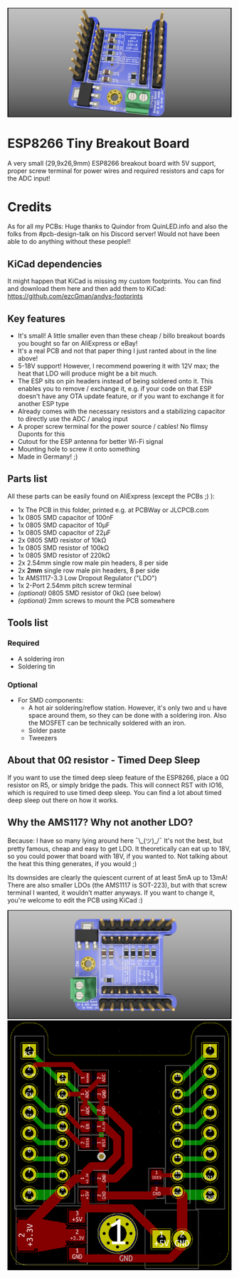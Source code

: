 ![The PCB](https://github.com/ezcGman/esp8266-tiny-breakout-board/blob/master/pictures/ESPBreakotBoard-Min-Cutout.png?raw=true)

# ESP8266 Tiny Breakout Board
A very small (29,9x26,9mm) ESP8266 breakout board with 5V support, proper screw terminal for power wires and required resistors and caps for the ADC input!

# Credits
As for all my PCBs: Huge thanks to Quindor from QuinLED.info and also the folks from #pcb-design-talk on his Discord server! Would not have been able to do anything without these people!!

## KiCad dependencies
It might happen that KiCad is missing my custom footprints. You can find and download them here and then add them to KiCad: https://github.com/ezcGman/andys-footprints

## Key features
- It's small! A little smaller even than these cheap / billo breakout boards you bought so far on AliExpress or eBay!
- It's a real PCB and not that paper thing I just ranted about in the line above!
- 5-18V support! However, I recommend powering it with 12V max; the heat that LDO will produce might be a bit much.
- The ESP sits on pin headers instead of being soldered onto it. This enables you to remove / exchange it, e.g. if your code on that ESP doesn't have any OTA update feature, or if you want to exchange it for another ESP type
- Already comes with the necessary resistors and a stabilizing capacitor to directly use the ADC / analog input 
- A proper screw terminal for the power source / cables! No flimsy Duponts for this
- Cutout for the ESP antenna for better Wi-Fi signal
- Mounting hole to screw it onto something
- Made in Germany! ;)

## Parts list
All these parts can be easily found on AliExpress (except the PCBs ;) ):

- 1x The PCB in this folder, printed e.g. at PCBWay or JLCPCB.com
- 1x 0805 SMD capacitor of 100nF
- 1x 0805 SMD capacitor of 10µF
- 1x 0805 SMD capacitor of 22µF
- 2x 0805 SMD resistor of 10kΩ
- 1x 0805 SMD resistor of 100kΩ
- 1x 0805 SMD resistor of 220kΩ
- 2x 2.54mm single row male pin headers, 8 per side
- 2x **2mm** single row male pin headers, 8 per side
- 1x AMS1117-3.3 Low Dropout Regulator ("LDO")
- 1x 2-Port 2.54mm pitch screw terminal
- *(optional)* 0805 SMD resistor of 0kΩ (see below)
- *(optional)* 2mm screws to mount the PCB somewhere

## Tools list
### Required
- A soldering iron
- Soldering tin

### Optional
- For SMD components:
  - A hot air soldering/reflow station. However, it's only two and u have space around them, so they can be done with a soldering iron. Also the MOSFET can be technically soldered with an iron.
  - Solder paste
  - Tweezers

## About that 0Ω resistor - Timed Deep Sleep
If you want to use the timed deep sleep feature of the ESP8266, place a 0Ω resistor on R5, or simply bridge the pads. This will connect RST with IO16, which is required to use timed deep sleep. You can find a lot about timed deep sleep out there on how it works.

## Why the AMS117? Why not another LDO?
Because: I have so many lying around here ¯\\_(ツ)\_/¯ It's not the best, but pretty famous, cheap and easy to get LDO. It theoretically can eat up to 18V, so you could power that board with 18V, if you wanted to. Not talking about the heat this thing generates, if you would ;)

Its downsides are clearly the quiescent current of at least 5mA up to 13mA! There are also smaller LDOs (the AMS1117 is SOT-223), but with that screw terminal I wanted, it wouldn't matter anyways.
If you want to change it, you're welcome to edit the PCB using KiCad :)

![Topview](https://github.com/ezcGman/esp8266-tiny-breakout-board/blob/master/pictures/ESPBreakotBoard-Min-Cutout-Top-View.png?raw=true)
![The Circuit](https://github.com/ezcGman/esp8266-tiny-breakout-board/blob/master/pictures/ESPBreakotBoard-Min-Cutout-Circuit.png?raw=true)
